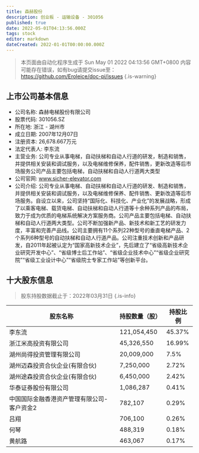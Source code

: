 ```yaml
---
title: 森赫股份
description: 创业板 - 运输设备 - 301056
published: true
date: 2022-05-01T04:13:56.000Z
tags: stock
editor: markdown
dateCreated: 2022-01-01T00:00:00.000Z
---
```


> 本页面由自动化程序生成于 Sun May 01 2022 04:13:56 GMT+0800
> 内容可能存在错误，如有bug请提交issue至：https://github.com/Eroleice/doc-pi/issues
{.is-warning}

## 上市公司基本信息
- 公司名称: 森赫电梯股份有限公司
- 股票代码: 301056.SZ
- 所在地: 浙江 - 湖州市
- 成立日期: 2007年12月07日
- 注册资本: 26,678.667万元
- 法定代表人: 李东流
- 主营业务: 公司专业从事电梯，自动扶梯和自动人行道的研发，制造和销售，并提供相关安装和调试服务，以及电梯维修保养，配件销售，更新改造等后市场服务公司产品主要包括电梯，自动扶梯和自动人行道两大类型
- 公司官网: www.sicher-elevator.com
- 公司介绍: 公司专业从事电梯、自动扶梯和自动人行道的研发、制造和销售，并提供相关安装和调试服务，以及电梯维修保养、配件销售、更新改造等后市场服务。自设立以来，公司坚持“国际化、科技化、产业化”的发展战略，形成了以乘客电梯、载货电梯、自动扶梯和自动人行道等十余种系列产品的布局，致力于成为优质的电梯系统解决方案服务商。公司产品主要包括电梯、自动扶梯和自动人行道两大类型。公司不断加强新产品、新技术和新工艺的研发力度，丰富和完善产品线。公司主要拥有11个系列22种型号的垂直电梯产品、2个系列6种型号的自动扶梯和自动人行道产品。公司注重技术创新和产品研发，自2011年起被认定为“国家高新技术企业”，先后建立了“省级高新技术企业研究开发中心”、“省级博士后工作站”、“省级企业技术中心”“省级企业研究院”“省级工业设计中心”“省级院士专家工作站”等创新平台。


## 十大股东信息
> 股东持股数据截止于：2022年03月31日
{.is-info}

| 股东名称 | 持股数量（股） | 持股比例 |
| --- | --- | --- |
| 李东流 | 121,054,450 | 45.37% |
| 浙江米高投资有限公司 | 45,326,550 | 16.99% |
| 湖州尚得投资管理有限公司 | 20,009,000 | 7.5% |
| 湖州迈森投资合伙企业(有限合伙) | 7,250,000 | 2.72% |
| 湖州途森投资合伙企业(有限合伙) | 6,450,000 | 2.42% |
| 华泰证券股份有限公司 | 1,086,287 | 0.41% |
| 中国国际金融香港资产管理有限公司-客户资金2 | 782,107 | 0.29% |
| 吕翔 | 706,100 | 0.26% |
| 何琴 | 488,319 | 0.18% |
| 黄航路 | 463,067 | 0.17% |





